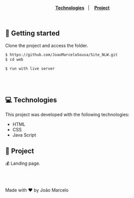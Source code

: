 <br></br>

<p align="center">
  <a href="#-Technologies"><b>Technologies</b></a>&nbsp;&nbsp;&nbsp;|&nbsp;&nbsp;&nbsp;
  <a href="#-Project"><b>Project</b></a>&nbsp;&nbsp;&nbsp;
</p>

<br>

## 🚀 Getting started

Clone the project and access the folder.

```bash
$ https://github.com/JoaoMarceloSousa/Site_NLW.git
$ cd web

$ run with live server

```

<br></br>

## 💻 Technologies

This project was developed with the following technologies:

- HTML
- CSS
- Java Script


## 📄 Project
💰 Landing page.


<br></br>

Made with ♥ by João Marcelo <br></br>

